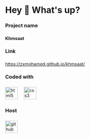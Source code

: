 <h1 align="left">Hey 👋 What's up?</h1>

###

<h3 align="left">Project name</h3>

###

<h4 align="left">Khmsaat</h4>

###

<h3 align="left">Link</h3>

###

<a href="https://zxmohamed.github.io/khmsaat/">https://zxmohamed.github.io/khmsaat/</a>

###

<h3 align="left">Coded with</h3>

###

<div align="left">
  <img src="https://img.shields.io/badge/HTML5-E34F26?logo=html5&logoColor=white&style=for-the-badge" height="40" alt="html5 logo"  />
  <img width="12" />
  <img src="https://img.shields.io/badge/CSS3-1572B6?logo=css3&logoColor=white&style=for-the-badge" height="40" alt="css3 logo"  />
</div>

###

<h3 align="left">Host</h3>

###

<div align="left">
   <img src="https://skillicons.dev/icons?i=github" height="40" alt="github logo"  />
</div>

###
